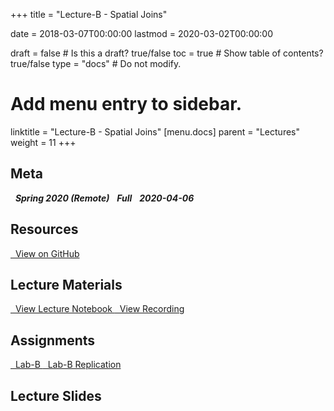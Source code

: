 +++
title = "Lecture-B - Spatial Joins"

date = 2018-03-07T00:00:00
lastmod = 2020-03-02T00:00:00

draft = false  # Is this a draft? true/false
toc = true  # Show table of contents? true/false
type = "docs"  # Do not modify.

# Add menu entry to sidebar.
linktitle = "Lecture-B - Spatial Joins"
[menu.docs]
  parent = "Lectures"
  weight = 11
+++

## Meta
<i class="meta-badge semester-sp19"><i class="far fa-calendar-alt fa-lg"></i>&nbsp; **Spring 2020 (Remote)** </i> 
<i class="meta-badge progress-draft"><i class="fas fa-tasks fa-lg"></i>&nbsp; **Full** </i> 
<i class="meta-badge progress-update"><i class="far fa-clock fa-lg"></i>&nbsp; **2020-04-06** </i>

## Resources
<a class="btn btn-outline-primary resource" href="https://github.com/slu-soc5650/lecture-B" target="_blank"><i class="fab fa-github fa-lg"></i>&nbsp; View on GitHub </a> 

## Lecture Materials
<a class="btn btn-outline-primary resource" href="http://slu-soc5650.github.io/lecture-B/index.nb.html" target="_blank"><i class="fab fa-markdown fa-lg"></i>&nbsp; View Lecture Notebook </a>
<a class="btn btn-outline-primary resource" href="https://slu.zoom.us/rec/share/4PRqd5LL7ExJWonMw23BVokgMLX9aaa8hilK8vNeyB3xSncA7QRgi2gHvaTQeuxP" target="_blank"><i class="fas fa-video fa-lg"></i>&nbsp; View Recording</a>

## Assignments
<a class="btn btn-outline-primary resource" href="https://github.com/slu-soc5650/lecture-B/blob/master/assignments/lab-B.pdf" target="_blank"><i class="fas fa-file-pdf fa-lg"></i>&nbsp; Lab-B </a>
<a class="btn btn-outline-primary resource" href="https://github.com/slu-soc5650/lecture-B/tree/master/assignments/lab-B-replication/" target="_blank"><i class="fas fa-folder-open fa-lg"></i>&nbsp; Lab-B Replication </a>

## Lecture Slides
<p> </p>
<script async class="speakerdeck-embed" data-id="6ad0d5270ab54b9fbaeea83305205ed6" data-ratio="1.33333333333333" src="//speakerdeck.com/assets/embed.js"></script>
<p> </p>
